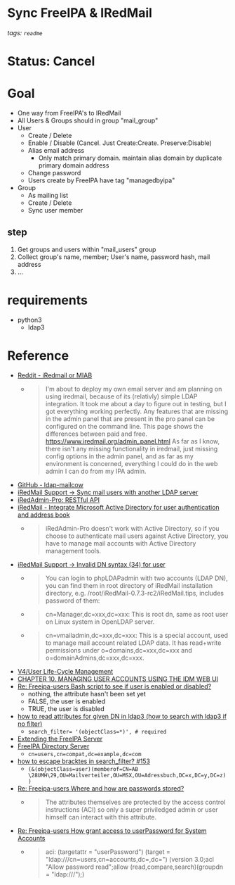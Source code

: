 # Sync FreeIPA & IRedMail
###### tags: `readme`
# Status: Cancel

# Goal
* One way from FreeIPA's to IRedMail
* All Users & Groups should in group "mail_group"
* User
    * Create / Delete
    * Enable / Disable (Cancel. Just Create:Create. Preserve:Disable)
    * Alias email address
        * Only match primary domain. maintain alias domain by duplicate primary domain address
    * Change password
    * Users create by FreeIPA have tag "managedbyipa"
* Group
    * As mailing list
    * Create / Delete
    * Sync user member

## step
1. Get groups and users within "mail_users" group
2. Collect group's name, member; User's name, password hash, mail address
3. ...

# requirements
* python3
    * ldap3

# Reference
* [Reddit - iRedmail or MIAB](https://www.reddit.com/r/selfhosted/comments/7o5qwl/iredmail_or_miab/)
    * > I'm about to deploy my own email server and am planning on using iredmail, because of its (relativly) simple LDAP integration. It took me about a day to figure out in testing, but I got everything working perfectly.
      > Any features that are missing in the admin panel that are present in the pro panel can be configured on the command line. This page shows the differences between paid and free. https://www.iredmail.org/admin_panel.html
      > As far as I know, there isn't any missing functionality in iredmail, just missing config options in the admin panel, and as far as my environment is concerned, everything I could do in the web admin I can do from my IPA admin.
* [GitHub - ldap-mailcow](https://github.com/Programmierus/ldap-mailcow)
* [iRedMail Support → Sync mail users with another LDAP server](https://forum.iredmail.org/topic6064-iredmail-support-sync-mail-users-with-another-ldap-server.html)
* [iRedAdmin-Pro: RESTful API](https://docs.iredmail.org/iredadmin-pro.restful.api.html)
* [iRedMail - Integrate Microsoft Active Directory for user authentication and address book](https://docs.iredmail.org/active.directory.html)
    * > iRedAdmin-Pro doesn't work with Active Directory, so if you choose to authenticate mail users against Active Directory, you have to manage mail accounts with Active Directory management tools.
* [iRedMail Support → Invalid DN syntax (34) for user](https://forum.iredmail.org/topic2281-invalid-dn-syntax-34-for-user.html)
    * > You can login to phpLDAPadmin with two accounts (LDAP DN), you can find them in root directory of iRedMail installation directory, e.g. /root/iRedMail-0.7.3-rc2/iRedMail.tips, includes password of them:
    * > cn=Manager,dc=xxx,dc=xxx: This is root dn, same as root user on Linux system in OpenLDAP server.
    * > cn=vmailadmin,dc=xxx,dc=xxx: This is a special account, used to manage mail account related LDAP data. It has read+write permissions under o=domains,dc=xxx,dc=xxx and o=domainAdmins,dc=xxx,dc=xxx.
* [V4/User Life-Cycle Management](https://www.freeipa.org/page/V4/User_Life-Cycle_Management)
* [CHAPTER 10. MANAGING USER ACCOUNTS USING THE IDM WEB UI](https://access.redhat.com/documentation/en-us/red_hat_enterprise_linux/8/html/configuring_and_managing_identity_management/managing-user-accounts-using-the-idm-web-ui_configuring-and-managing-idm)
* [Re: Freeipa-users Bash script to see if user is enabled or disabled?](https://www.redhat.com/archives/freeipa-users/2014-May/msg00047.html)
    - nothing, the attribute hasn't been set yet
    - FALSE, the user is enabled
    - TRUE, the user is disabled
* [how to read attributes for given DN in ldap3 (how to search with ldap3 if no filter)](https://stackoverflow.com/questions/47665285/how-to-read-attributes-for-given-dn-in-ldap3-how-to-search-with-ldap3-if-no-fil)
    * `search_filter= '(objectClass=*)', # required`
* [Extending the FreeIPA Server](https://www.freeipa.org/images/5/5b/FreeIPA33-extending-freeipa.pdf)
* [FreeIPA Directory Server](https://www.freeipa.org/page/Directory_Server)
    * `cn=users,cn=compat,dc=example,dc=com`
* [how to escape bracktes in search_filter? #153](https://github.com/cannatag/ldap3/issues/153)
    * `(&(objectClass=user)(memberof=CN=AB \28UMH\29,OU=Mailverteiler,OU=MSX,OU=Adressbuch,DC=x,DC=y,DC=z))`
* [Re: Freeipa-users Where and how are passwords stored?](https://www.redhat.com/archives/freeipa-users/2015-February/msg00178.html)
    * > The attributes themselves are protected by the access control instructions (ACI) so only a super priviledged admin or user himself can interact with this attribute.
* [Re: Freeipa-users How grant access to userPassword for System Accounts](https://www.redhat.com/archives/freeipa-users/2015-October/msg00315.html)
    * > aci: (targetattr = "userPassword") (target = "ldap:///cn=users,cn=accounts,dc=<my>,dc=<domain>") (version 3.0;acl "Allow password read";allow (read,compare,search)(groupdn = "ldap:///<system accounts group dn>");)

